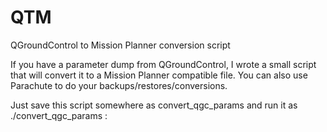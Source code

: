 # QTM
QGroundControl to Mission Planner conversion script

If you have a parameter dump from QGroundControl, I wrote a small script that will convert it to a Mission Planner compatible file. You can also use Parachute to do your backups/restores/conversions.

Just save this script somewhere as convert_qgc_params and run it as ./convert_qgc_params <qgc params> <output file>:


